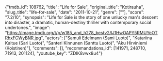 {"tmdb_id": 108762, "title": "Life for Sale", "original_title": "Kotirauha", "slug_title": "life-for-sale", "date": "2011-10-21", "genre": [""], "score": "7.2/10", "synopsis": "Life for Sale is the story of one unlucky man's descent into disaster, a dramatic, human-destiny thriller with contemporary social undertones.", "image": "https://image.tmdb.org/t/p/w185_and_h278_bestv2/lJ1HwOAPY5RMUYeOTRhxFCWyBNR.jpg", "actors": ["Samuli Edelmann (Sami Luoto)", "Katariina Kaitue (Sari Luoto)", "Santeri Kinnunen (Santtu Luoto)", "Aku Hirviniemi (Koistinen)"], "comments": [], "recommandations_id": [141971, 248710, 71913, 201124], "youtube_key": "ZDIK8vwx8u4"}